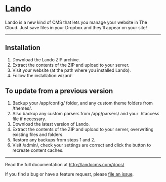 Lando
=====

Lando is a new kind of CMS that lets you manage your website in The Cloud. Just save files in your Dropbox and they'll appear on your site!


---


Installation
------------

1. Download the Lando ZIP archive.
2. Extract the contents of the ZIP and upload to your server.
3. Visit your website (at the path where you installed Lando).
4. Follow the installation wizard!


To update from a previous version
---------------------------------

1. Backup your /app/config/ folder, and any custom theme folders from /themes/.
2. Also backup any custom parsers from /app/parsers/ and your .htaccess file if necessary.
3. Download the latest version of Lando.
4. Extract the contents of the ZIP and upload to your server, overwriting existing files and folders.
5. Restore any backups from steps 1 and 2.
6. Visit /admin/, check your settings are correct and click the button to recreate content caches.


---


Read the full documentation at <http://landocms.com/docs/>

If you find a bug or have a feature request, please [file an issue][1].

[1]: https://github.com/samrayner/Lando/issues